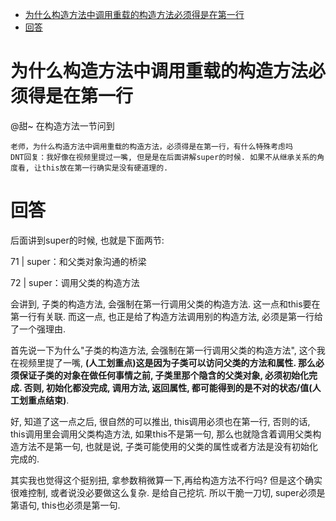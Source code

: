 - [为什么构造方法中调用重载的构造方法必须得是在第一行](#%e4%b8%ba%e4%bb%80%e4%b9%88%e6%9e%84%e9%80%a0%e6%96%b9%e6%b3%95%e4%b8%ad%e8%b0%83%e7%94%a8%e9%87%8d%e8%bd%bd%e7%9a%84%e6%9e%84%e9%80%a0%e6%96%b9%e6%b3%95%e5%bf%85%e9%a1%bb%e5%be%97%e6%98%af%e5%9c%a8%e7%ac%ac%e4%b8%80%e8%a1%8c)
- [回答](#%e5%9b%9e%e7%ad%94)

# 为什么构造方法中调用重载的构造方法必须得是在第一行

@甜~ 在构造方法一节问到

```
老师，为什么构造方法中调用重载的构造方法，必须得是在第一行，有什么特殊考虑吗
DNT回复：我好像在视频里提过一嘴, 但是是在后面讲解super的时候. 如果不从继承关系的角度看, 让this放在第一行确实是没有硬道理的. 
```

# 回答

后面讲到super的时候, 也就是下面两节:

71 | super：和父类对象沟通的桥梁

72 | super：调用父类的构造方法

会讲到, 子类的构造方法, 会强制在第一行调用父类的构造方法. 这一点和this要在第一行有关联. 而这一点, 也正是给了构造方法调用别的构造方法, 必须是第一行给了一个强理由. 

首先说一下为什么"子类的构造方法, 会强制在第一行调用父类的构造方法", 这个我在视频里提了一嘴, **(人工划重点)这是因为子类可以访问父类的方法和属性. 那么必须保证子类的对象在做任何事情之前, 子类里那个隐含的父类对象, 必须初始化完成. 否则, 初始化都没完成, 调用方法, 返回属性, 都可能得到的是不对的状态/值(人工划重点结束)**. 

好, 知道了这一点之后, 很自然的可以推出, this调用必须也在第一行, 否则的话, this调用里会调用父类构造方法, 如果this不是第一句, 那么也就隐含着调用父类构造方法不是第一句, 也就是说, 子类可能使用的父类的属性或者方法是没有初始化完成的. 

其实我也觉得这个挺别扭, 拿参数稍微算一下,再给构造方法不行吗? 但是这个确实很难控制, 或者说没必要做这么复杂. 是给自己挖坑. 所以干脆一刀切, super必须是第语句, this也必须是第一句. 
